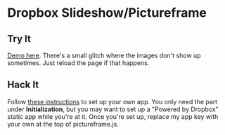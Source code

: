 # Dropbox Slideshow/Pictureframe

## Try It

[Demo here](https://dl-web.dropbox.com/spa/n85zew5dx8yvmra/pictureframe/public/index.html). There's a small glitch where the images don't show up sometimes. Just reload the page if that happens.

## Hack It

Follow [these instructions](https://github.com/dropbox/dropbox-js/blob/master/doc/getting_started.md#Initialization) to set up your own app. You only need the part under **Initialization**, but you may want to set up a "Powered by Dropbox" static app while you're at it. Once you're set up, replace my app key with your own at the top of pictureframe.js.